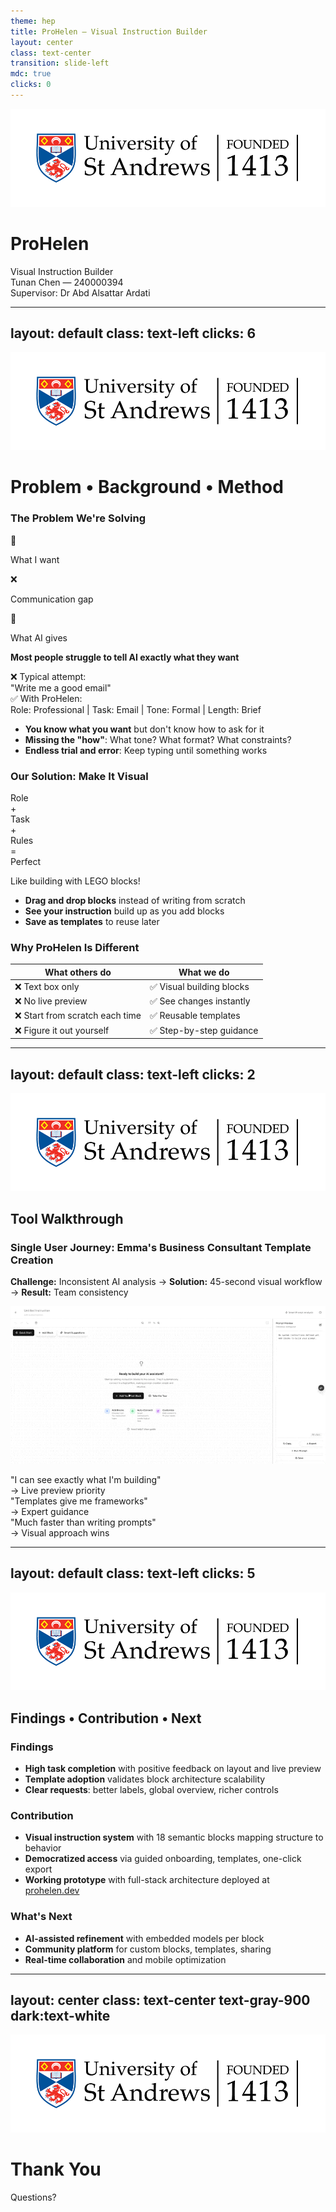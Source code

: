```yaml
---
theme: hep
title: ProHelen — Visual Instruction Builder
layout: center
class: text-center
transition: slide-left
mdc: true
clicks: 0
---
```


<img src="./logo.png" class="fixed top-4 right-4 h-10 opacity-80" />

<!-- Decorative background elements -->
<div class="absolute inset-0 overflow-hidden pointer-events-none">
  <div class="absolute top-20 left-20 w-32 h-32 bg-gradient-to-br from-gray-800/40 to-slate-800/40 dark:from-gray-700/30 dark:to-slate-700/30 rounded-full blur-xl opacity-80"></div>
  <div class="absolute bottom-32 right-16 w-48 h-48 bg-gradient-to-tl from-zinc-800/30 to-neutral-800/30 dark:from-zinc-700/20 dark:to-neutral-700/20 rounded-full blur-2xl opacity-60"></div>
  <div class="absolute top-1/2 left-1/4 w-2 h-16 bg-gradient-to-b from-gray-600 to-slate-700 opacity-40 transform rotate-12"></div>
  <div class="absolute top-1/3 right-1/3 w-1 h-12 bg-gradient-to-b from-zinc-600 to-neutral-700 opacity-50 transform -rotate-45"></div>
</div>

<div class="relative z-10">

# **ProHelen**
<div class="text-3xl font-light text-gray-700 dark:text-gray-300 mb-8">Visual Instruction Builder</div>

<div class="mt-12 space-y-4">
  <div class="text-xl font-medium">Tunan Chen — 240000394</div>
  <div class="text-lg opacity-70">Supervisor: Dr Abd Alsattar Ardati</div>
</div>

<!-- Subtle accent line -->
<div class="mt-12 mx-auto w-24 h-px bg-gradient-to-r from-transparent via-gray-600 dark:via-gray-400 to-transparent opacity-60"></div>

</div>

<!--
Good morning/afternoon everyone,

My name is Tunan Chen, and today I'm excited to present ProHelen - a Visual Instruction Builder that transforms how people communicate with AI.

For this project, the core question we're addressing is: How can we bridge the gap between what people want to tell AI and what they actually manage to communicate?

Let's dive into this problem.
-->

---
layout: default
class: text-left
clicks: 6
---

<img src="./logo.png" class="fixed top-4 right-4 h-10 opacity-80" />

# Problem • Background • Method

<div class="grid grid-cols-2 gap-8 items-start mt-4">

<div>

<div v-click="1" v-motion
  :initial="{ opacity: 0, y: 30 }"
  :enter="{ opacity: 1, y: 0, transition: { duration: 600 } }">

### The Problem We're Solving

<!-- Simple Expression Gap Visual -->
<div class="mb-6 p-4 bg-blue-50 dark:bg-blue-900/20 rounded-lg border border-blue-200 dark:border-blue-800">
  <div class="flex items-center justify-center space-x-4">
    <!-- User thinking -->
    <div class="text-center">
      <div class="w-16 h-16 bg-white dark:bg-gray-800 rounded-full border-2 border-blue-300 dark:border-blue-600 flex items-center justify-center">
        <span class="text-2xl">🧠</span>
      </div>
      <p class="mt-2 text-xs font-medium text-gray-800 dark:text-gray-200">What I want</p>
    </div>
    <!-- Arrow with question mark -->
    <div class="text-center">
      <div class="text-2xl text-red-500 dark:text-red-400">❌</div>
      <p class="mt-2 text-xs text-red-600 dark:text-red-400">Communication gap</p>
    </div>
    <!-- AI confused -->
    <div class="text-center">
      <div class="w-16 h-16 bg-white dark:bg-gray-800 rounded-full border-2 border-gray-300 dark:border-gray-600 flex items-center justify-center">
        <span class="text-2xl">🤖</span>
      </div>
      <p class="mt-2 text-xs font-medium text-gray-800 dark:text-gray-200">What AI gives</p>
    </div>
  </div>
</div>

**Most people struggle to tell AI exactly what they want**

<div class="mt-4 p-3 bg-gray-50 dark:bg-gray-800 rounded text-sm">
  <div class="text-red-600 dark:text-red-400 font-medium">❌ Typical attempt:</div>
  <div class="italic">"Write me a good email"</div>
  <div class="text-green-600 dark:text-green-400 font-medium mt-2">✅ With ProHelen:</div>
  <div class="text-xs">Role: Professional | Task: Email | Tone: Formal | Length: Brief</div>
</div>

</div>

<div v-click="2">
<ul class="text-base space-y-3 mt-4">
  <li><strong>You know what you want</strong> but don't know how to ask for it</li>
  <li><strong>Missing the "how"</strong>: What tone? What format? What constraints?</li>
  <li><strong>Endless trial and error</strong>: Keep typing until something works</li>
</ul>
</div>

</div>

<div>

<div v-click="3" v-motion
  :initial="{ opacity: 0, y: 30 }"
  :enter="{ opacity: 1, y: 0, transition: { duration: 600 } }">

### Our Solution: Make It Visual

<div class="mb-6 p-4 bg-green-50 dark:bg-green-900/20 rounded-lg border border-green-200 dark:border-green-800">
  <div class="flex items-center justify-center space-x-2">
    <!-- Building blocks -->
    <div class="w-12 h-8 bg-blue-400 dark:bg-blue-500 rounded text-white text-xs flex items-center justify-center">Role</div>
    <span class="text-lg text-gray-800 dark:text-gray-200">+</span>
    <div class="w-12 h-8 bg-green-400 dark:bg-green-500 rounded text-white text-xs flex items-center justify-center">Task</div>
    <span class="text-lg text-gray-800 dark:text-gray-200">+</span>
    <div class="w-12 h-8 bg-orange-400 dark:bg-orange-500 rounded text-white text-xs flex items-center justify-center">Rules</div>
    <span class="text-lg text-gray-800 dark:text-gray-200">=</span>
    <div class="w-12 h-8 bg-purple-400 dark:bg-purple-500 rounded text-white text-xs flex items-center justify-center">Perfect</div>
  </div>
  <p class="text-center mt-2 text-sm font-medium text-gray-800 dark:text-gray-200">Like building with LEGO blocks!</p>
</div>

</div>

<div v-click="4">
<ul class="text-base space-y-3">
  <li><strong>Drag and drop blocks</strong> instead of writing from scratch</li>
  <li><strong>See your instruction</strong> build up as you add blocks</li>
  <li><strong>Save as templates</strong> to reuse later</li>
</ul>
</div>

<div v-click="5" v-motion
  :initial="{ opacity: 0, y: 20 }"
  :enter="{ opacity: 1, y: 0, transition: { duration: 500 } }">

### Why ProHelen Is Different

</div>

<div v-click="6" v-motion
  :initial="{ opacity: 0, y: 20 }"
  :enter="{ opacity: 1, y: 0, transition: { duration: 600, delay: 200 } }">
<div class="mt-4">

| What others do | What we do |
|----------------|------------|
| ❌ Text box only | ✅ Visual building blocks |
| ❌ No live preview | ✅ See changes instantly |
| ❌ Start from scratch each time | ✅ Reusable templates |
| ❌ Figure it out yourself | ✅ Step-by-step guidance |

</div>
</div>

</div>

</div>

<!--
开场 (Click 1 出现时)
Let me start with the fundamental problem we're solving. Most people struggle to tell AI exactly what they want. Look at this communication gap here - you have a clear idea in your head, but there’s a big gap between what you want and what the AI gives you.

问题分析 (Click 2 出现时)
Why does this happen? Well, there are three main reasons. First, you know what you want but not how to ask for it. Second, you're missing all the specifics - what tone should it use? What format? What constraints? And third, it just becomes this endless cycle of trial and error until something works.

解决方案介绍 (Click 3 出现时)
So our solution was to make this entire process visual. Think of it like building with LEGO blocks - instead of trying to describe everything in words, you just drag and drop to get the perfect prompt.

优势说明 (Click 4 出现时)
This gives you three key advantages: you can drag and drop blocks instead of writing from empty, you see your instruction building up in real-time, and you can save successful combinations as templates for later use.

差异化对比 (Click 5-6 出现时)
But what makes ProHelen different from existing tools? Well, here's the key distinction - while others just give you a text box and say "figure it out yourself," we provide visual building blocks, instant previews, reusable templates, and step-by-step guidance. In short, ProHelen makes prompt creation easier, faster.
-->

---
layout: default
class: text-left
clicks: 2
---

<img src="./logo.png" class="fixed top-4 right-4 h-10 opacity-80" />

## Tool Walkthrough

<div class="space-y-8 mt-6">

<div v-click="1" v-motion
  :initial="{ opacity: 0, y: -30 }"
  :enter="{ opacity: 1, y: 0, transition: { duration: 600 } }"
  class="text-center">

### Single User Journey: Emma's Business Consultant Template Creation

**Challenge:** Inconsistent AI analysis → **Solution:** 45-second visual workflow → **Result:** Team consistency



</div>

<div v-click="2" v-motion
  :initial="{ opacity: 0, scale: 0.95 }"
  :enter="{ opacity: 1, scale: 1, transition: { duration: 800, delay: 200 } }"
  class="w-full">

<img src="./CleanShot 2025-08-14 at 23.12.57.gif" 
     alt="45-second workflow demonstration: Role Definition → Goal Setting → Output Format → Save Template" 
     class="w-full max-w-2xl mx-auto rounded-lg shadow-lg border-2 border-gray-300 dark:border-gray-600" 
     loading="lazy" />

<div class="mt-6 grid grid-cols-1 md:grid-cols-3 gap-4 text-center">
  <div v-motion
    :initial="{ opacity: 0, y: 20 }"
    :enter="{ opacity: 1, y: 0, transition: { duration: 400, delay: 500 } }"
    class="p-3 bg-green-50 dark:bg-green-900/20 rounded">
    <div class="italic text-sm">"I can see exactly what I'm building"</div>
    <div class="text-xs mt-1 font-medium">→ Live preview priority</div>
  </div>
  <div v-motion
    :initial="{ opacity: 0, y: 20 }"
    :enter="{ opacity: 1, y: 0, transition: { duration: 400, delay: 600 } }"
    class="p-3 bg-blue-50 dark:bg-blue-900/20 rounded">
    <div class="italic text-sm">"Templates give me frameworks"</div>
    <div class="text-xs mt-1 font-medium">→ Expert guidance</div>
  </div>
  <div v-motion
    :initial="{ opacity: 0, y: 20 }"
    :enter="{ opacity: 1, y: 0, transition: { duration: 400, delay: 700 } }"
    class="p-3 bg-purple-50 dark:bg-purple-900/20 rounded">
    <div class="italic text-sm">"Much faster than writing prompts"</div>
    <div class="text-xs mt-1 font-medium">→ Visual approach wins</div>
  </div>
</div>

</div>

</div>

<!--
Click 1 出现时
Let me show you how this works. Meet Emma, a business consultant who is upset about AI giving different results. We made her a 45-second visual workflow that changed her team’s work, giving consistent and professional results every time.


Click 2 出现时 (GIF播放)
Now let’s take a look at Emma’s workflow. She first drags in “Role Definition” and selects “Business Consultant” from the presets. Then she adds “Goal Setting” – this isn’t just a regular text box, but a complete professional framework. After that she sets the output format and views a live preview on the right. Finally, she saves it as a template that her entire team can use.

This workflow gave us valuable user feedback. [指向三个反馈卡片] These insights shaped our design. Users said:
- "I can see exactly what I'm building" – confirming live preview is key.
- "Templates give me frameworks I wouldn't think of" – showing expert guidance matters.
- "Much faster than writing prompts" – proving the visual approach works.
-->

---
layout: default
class: text-left
clicks: 5
---

<img src="./logo.png" class="fixed top-4 right-4 h-10 opacity-80" />

## Findings • Contribution • Next

<div v-click="1" v-motion
  :initial="{ opacity: 0, y: 30 }"
  :enter="{ opacity: 1, y: 0, transition: { duration: 600 } }"
  class="text-xl mt-6">

### Findings

<div v-click="2">
<ul class="space-y-2">
  <li><strong>High task completion</strong> with positive feedback on layout and live preview</li>
  <li><strong>Template adoption</strong> validates block architecture scalability</li>
  <li><strong>Clear requests</strong>: better labels, global overview, richer controls</li>
</ul>
</div>

</div>

<div v-click="3" v-motion
  :initial="{ opacity: 0, y: 30 }"
  :enter="{ opacity: 1, y: 0, transition: { duration: 600 } }"
  class="text-xl mt-6">

### Contribution  

<div v-click="4">
<ul class="space-y-2">
  <li><strong>Visual instruction system</strong> with 18 semantic blocks mapping structure to behavior</li>
  <li><strong>Democratized access</strong> via guided onboarding, templates, one-click export</li>
  <li><strong>Working prototype</strong> with full-stack architecture deployed at <a href="https://prohelen.dev" target="_blank" class="text-blue-500 hover:text-blue-600">prohelen.dev</a></li>
</ul>
</div>

</div>

<div v-click="5" v-motion
  :initial="{ opacity: 0, y: 30 }"
  :enter="{ opacity: 1, y: 0, transition: { duration: 600 } }"
  class="text-xl mt-6">

### What's Next

<div>
<ul class="space-y-2">
  <li><strong>AI-assisted refinement</strong> with embedded models per block</li>
  <li><strong>Community platform</strong> for custom blocks, templates, sharing</li>
  <li><strong>Real-time collaboration</strong> and mobile optimization</li>
</ul>
</div>

</div>

<!--
Click 1-2: Findings
So what did we discover? Three key findings: high task completion with positive feedback on layout and live preview. Strong template adoption validated our block architecture scalability. And users gave specific, actionable requests - better labels, global overview, richer controls. These weren't complaints, they were our roadmap.

Click 3-4: Contribution 
Our main contributions: We created a visual instruction system with 18 building blocks that directly map structure to AI behavior. We democratized prompt engineering through guided templates and one-click export - making professional instruction building accessible to everyone. And we delivered a working prototype deployed at prohelen.dev.

Click 5: What's Next 
Looking ahead: I hope to embed AI models within each block for intelligent optimization, build a community platform for users to co-create high-quality prompts, and support real-time collaboration. This opens up entirely new possibilities for human-AI interaction—and this is just the beginning.
-->

---
layout: center
class: text-center text-gray-900 dark:text-white
---

<div class="absolute inset-0 overflow-hidden pointer-events-none">
  <div class="absolute top-20 left-20 w-32 h-32 bg-gradient-to-br from-gray-800/40 to-slate-800/40 dark:from-gray-700/30 dark:to-slate-700/30 rounded-full blur-xl opacity-80"></div>
  <div class="absolute bottom-32 right-16 w-48 h-48 bg-gradient-to-tl from-zinc-800/30 to-neutral-800/30 dark:from-zinc-700/20 dark:to-neutral-700/20 rounded-full blur-2xl opacity-60"></div>
  <div class="absolute top-1/2 left-1/4 w-2 h-16 bg-gradient-to-b from-gray-600 to-slate-700 opacity-40 transform rotate-12"></div>
  <div class="absolute top-1/3 right-1/3 w-1 h-12 bg-gradient-to-b from-zinc-600 to-neutral-700 opacity-50 transform -rotate-45"></div>
</div>

<img src="./logo.png" class="fixed top-4 right-4 h-10 opacity-80" />

# Thank You

<div class="text-xl text-gray-600 dark:text-gray-400 mt-6">Questions?</div>

<!-- Subtle accent line -->
<div class="mt-12 mx-auto w-24 h-px bg-gradient-to-r from-transparent via-gray-600 dark:via-gray-400 to-transparent opacity-60"></div>

<!--
Thank you for your attention.

ProHelen demonstrates that visual interfaces can fundamentally improve how people communicate with AI systems.

I'm happy to answer any questions you might have.
-->
